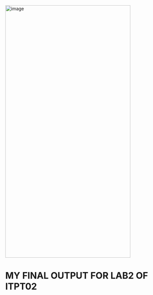 <img width="392" height="790" alt="image" src="https://github.com/user-attachments/assets/cb47f953-abd2-480c-a6d7-0f139b335b88" />

# MY FINAL OUTPUT FOR LAB2 OF ITPT02
